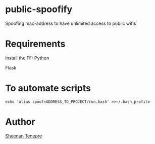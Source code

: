 # public-spoofify
Spoofing mac-address to have unlimited access to public wifis

# Requirements
Install the FF:
Python

Flask

# To automate scripts
```
echo 'alias spoof=ADDRESS_TO_PROJECT/run.bash' >>~/.bash_profile
```

# Author
[Sheenan Tenepre](https://github.com/therealedsheenan/)
